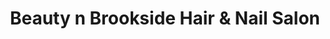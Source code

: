 ---
title: "Beauty n Brookside Hair & Nail Salon"
url: /allentown/beauty-n-brookside-hair-and-nail-salon/
shop: beauty
---